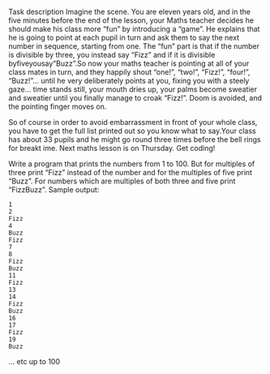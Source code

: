 Task description
Imagine the scene. You are eleven years old, and in the five minutes before the end of the lesson, your Maths teacher decides he should make his class more “fun” by introducing a “game”. He explains that he is going to point at each pupil in turn and ask them to say the next number in sequence, starting from one. The “fun” part is that if the number is divisible by three, you instead say “Fizz” and if it is divisible byfiveyousay“Buzz”.So now your maths teacher is pointing at all of your class mates in turn, and they happily shout “one!”, “two!”, “Fizz!”, “four!”, “Buzz!”… until he very deliberately points at you, fixing you with a steely gaze… time stands still, your mouth dries up, your palms become sweatier and sweatier until you finally manage to croak “Fizz!”. Doom is avoided, and the pointing finger moves on.

So of course in order to avoid embarrassment in front of your whole class, you have to get the full list printed out so you know what to say.Your class has about 33 pupils and he might go round three times before the bell rings for breakt ime. Next maths lesson is on Thursday. Get coding!

Write a program that prints the numbers from 1 to 100. But for multiples of three print “Fizz” instead of the number and for the multiples of five print “Buzz”. For numbers which are multiples of both three and five print “FizzBuzz”. Sample output:

```
1
2
Fizz
4
Buzz
Fizz
7
8
Fizz
Buzz
11
Fizz
13
14
Fizz
Buzz
16
17
Fizz
19
Buzz
```
… etc up to 100
